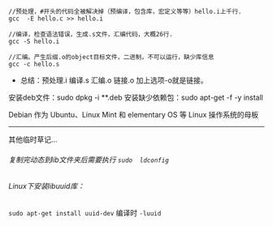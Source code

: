 ```
//预处理，#开头的代码全被解决掉（预编译，包含库，宏定义等等）hello.i上千行.
gcc  -E hello.c >> hello.i

//编译，检查语法错误，生成.s文件，汇编代码，大概26行.
gcc -S hello.i

//汇编。产生后缀.o的object目标文件，二进制，不可以运行，缺少库信息
gcc -c hello.s
```

- 总结：预处理.i   编译.s  汇编.o  链接.o
加上选项-o就是链接。

安装deb文件：sudo dpkg -i **.deb
安装缺少依赖包：sudo apt-get -f -y install

Debian 作为 Ubuntu、Linux Mint 和 elementary OS 等 Linux 操作系统的母板

--------------------------------------------------------
其他临时草记...

###### 复制完动态到lib文件夹后需要执行 `sudo  ldconfig`
###### Linux下安装libuuid库：
`sudo apt-get install uuid-dev`
编译时 `-luuid`

